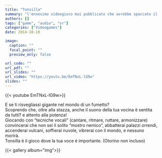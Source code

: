 ```yaml
---
title: "Tonsilla"
summary: "l'ennesimo videogioco mai pubblicato che avrebbe spaccato il mondo"
authors: []
tags: ["game", "audio", "vr"]
categories: ["Videogames"]
date: 2014-10-10

image:
  caption: ""
  focal_point: ""
  preview_only: false

url_code: ""
url_pdf: ""
url_slides: ""
url_video: "https://youtu.be/EmTNxL-lG9w"
slides: ""
---
```


{{< youtube EmTNxL-lG9w>}}


E se ti risvegliassi gigante nel mondo di un fumetto?  
Scoprendo che, oltre alla stazza, anche il suono della tua vocina è sentita da tutti? e attento alla potenza!  
Giocando con “tecniche vocali" (cantare, ritmare, ruttare, armonizzare) convincerai che non sei il solito “mostro nemico”, abbatterai palazzi orrendi, accenderai vulcani, soffierai nuvole, vibrerai con il mondo, e nessuno morirà.  
Tonsilla è il gioco dove la tua voce è importante.
(Otorino non incluso)

{{< gallery album="img">}}